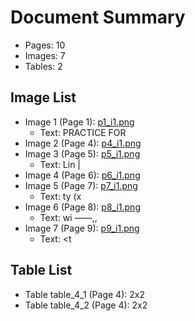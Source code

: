 # Document Summary

- Pages: 10
- Images: 7
- Tables: 2

## Image List

- Image 1 (Page 1): [p1_i1.png](pdf_images/p1_i1.png)
  - Text: PRACTICE FOR
- Image 2 (Page 4): [p4_i1.png](pdf_images/p4_i1.png)
- Image 3 (Page 5): [p5_i1.png](pdf_images/p5_i1.png)
  - Text: Lin |
- Image 4 (Page 6): [p6_i1.png](pdf_images/p6_i1.png)
- Image 5 (Page 7): [p7_i1.png](pdf_images/p7_i1.png)
  - Text: ty
(x
- Image 6 (Page 8): [p8_i1.png](pdf_images/p8_i1.png)
  - Text: wi ——,,
- Image 7 (Page 9): [p9_i1.png](pdf_images/p9_i1.png)
  - Text: <t

## Table List

- Table table_4_1 (Page 4): 2x2
- Table table_4_2 (Page 4): 2x2
